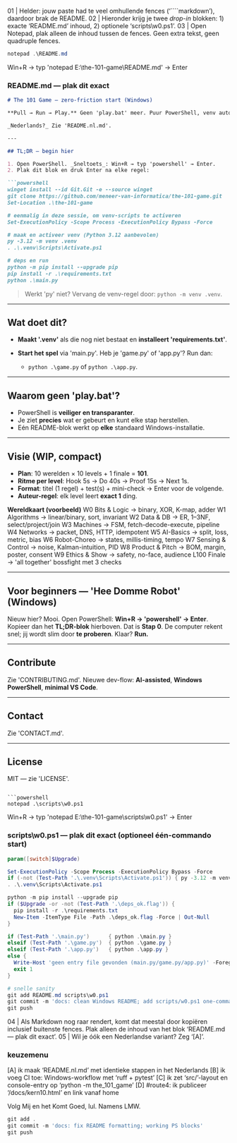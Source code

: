 ﻿01 | Helder: jouw paste had te veel omhullende fences (‘\`\`\`\`markdown’), daardoor brak de README.
02 | Hieronder krijg je twee *drop-in* blokken: 1) exacte ‘README.md’ inhoud, 2) optionele ‘scripts\w0.ps1’.
03 | Open Notepad, plak alleen de inhoud tussen de fences. Geen extra tekst, geen quadruple fences.

```powershell
notepad .\README.md
```

Win+R → typ 'notepad E:\the-101-game\README.md' → Enter

### README.md — plak dit exact

````markdown
# The 101 Game — zero-friction start (Windows)

**Pull → Run → Play.** Geen 'play.bat' meer. Puur PowerShell, venv auto-setup, en draaien.

_Nederlands?_ Zie 'README.nl.md'.

---

## TL;DR — begin hier

1. Open PowerShell. _Sneltoets_: Win+R → typ 'powershell' → Enter.
2. Plak dit blok en druk Enter na elke regel:

```powershell
winget install --id Git.Git -e --source winget
git clone https://github.com/meneer-van-informatica/the-101-game.git
Set-Location .\the-101-game

# eenmalig in deze sessie, om venv-scripts te activeren
Set-ExecutionPolicy -Scope Process -ExecutionPolicy Bypass -Force

# maak en activeer venv (Python 3.12 aanbevolen)
py -3.12 -m venv .venv
. .\.venv\Scripts\Activate.ps1

# deps en run
python -m pip install --upgrade pip
pip install -r .\requirements.txt
python .\main.py
````

> Werkt 'py' niet? Vervang de venv-regel door: `python -m venv .venv`.

---

## Wat doet dit?

* **Maakt '.venv'** als die nog niet bestaat en **installeert 'requirements.txt'**.
* **Start het spel** via 'main.py'. Heb je 'game.py' of 'app.py'? Run dan:

  * `python .\game.py` of `python .\app.py`.

---

## Waarom geen 'play.bat'?

* PowerShell is **veiliger en transparanter**.
* Je ziet **precies** wat er gebeurt en kunt elke stap herstellen.
* Eén README-blok werkt op **elke** standaard Windows-installatie.

---

## Visie (WIP, compact)

* **Plan**: 10 werelden × 10 levels + 1 finale = **101**.
* **Ritme per level**: Hook 5s → Do 40s → Proof 15s → Next 1s.
* **Format**: titel (1 regel) + test(s) + mini-check → Enter voor de volgende.
* **Auteur-regel**: elk level leert **exact 1** ding.

**Wereldkaart (voorbeeld)**
W0 Bits & Logic → binary, XOR, K-map, adder
W1 Algorithms → linear/binary, sort, invariant
W2 Data & DB → ER, 1–3NF, select/project/join
W3 Machines → FSM, fetch-decode-execute, pipeline
W4 Networks → packet, DNS, HTTP, idempotent
W5 AI-Basics → split, loss, metric, bias
W6 Robot-Choreo → states, millis-timing, tempo
W7 Sensing & Control → noise, Kalman-intuition, PID
W8 Product & Pitch → BOM, margin, poster, consent
W9 Ethics & Show → safety, no-face, audience
L100 Finale → 'all together' bossfight met 3 checks

---

## Voor beginners — 'Hee Domme Robot' (Windows)

Nieuw hier? Mooi. Open PowerShell: **Win+R → 'powershell' → Enter**.
Kopieer dan het **TL;DR-blok** hierboven. Dat is **Stap 0**.
De computer rekent snel; jij wordt slim door **te proberen**. Klaar? **Run.**

---

## Contribute

Zie 'CONTRIBUTING.md'. Nieuwe dev-flow: **AI-assisted**, **Windows PowerShell**, **minimal VS Code**.

---

## Contact

Zie 'CONTACT.md'.

---

## License

MIT — zie 'LICENSE'.

````

```powershell
notepad .\scripts\w0.ps1
````

Win+R → typ 'notepad E:\the-101-game\scripts\w0.ps1' → Enter

### scripts\w0.ps1 — plak dit exact (optioneel één-commando start)

```powershell
param([switch]$Upgrade)

Set-ExecutionPolicy -Scope Process -ExecutionPolicy Bypass -Force
if (-not (Test-Path '.\.venv\Scripts\Activate.ps1')) { py -3.12 -m venv .venv }
. .\.venv\Scripts\Activate.ps1

python -m pip install --upgrade pip
if ($Upgrade -or -not (Test-Path '.\deps_ok.flag')) {
  pip install -r .\requirements.txt
  New-Item -ItemType File -Path .\deps_ok.flag -Force | Out-Null
}

if (Test-Path '.\main.py')      { python .\main.py }
elseif (Test-Path '.\game.py')  { python .\game.py }
elseif (Test-Path '.\app.py')   { python .\app.py }
else {
  Write-Host 'geen entry file gevonden (main.py/game.py/app.py)' -ForegroundColor Yellow
  exit 1
}
```

```powershell
# snelle sanity
git add README.md scripts\w0.ps1
git commit -m 'docs: clean Windows README; add scripts/w0.ps1 one-command start'
git push
```

04 | Als Markdown nog raar rendert, komt dat meestal door kopiëren inclusief buitenste fences. Plak alleen de inhoud van het blok ‘README.md — plak dit exact’.
05 | Wil je óók een Nederlandse variant? Zeg ‘\[A]’.

### keuzemenu

\[A] ik maak ‘README.nl.md’ met identieke stappen in het Nederlands
\[B] ik voeg CI toe: Windows-workflow met ‘ruff + pytest’
\[C] ik zet ‘src/’-layout en console-entry op ‘python -m the\_101\_game’
\[D] #route4: ik publiceer ‘/docs/kern10.html’ en link vanaf home

Volg Mij en het Komt Goed, lul. Namens LMW.

```powershell
git add .
git commit -m 'docs: fix README formatting; working PS blocks'
git push
```
